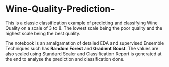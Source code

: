 # Wine-Quality-Prediction-
This is a classic classification example of predicting and classifying Wine Quality on a scale of 3 to 8. The lowest scale being the poor quality and the highest scale being the best quality.

The notebook is an amalgamation of detailed EDA and supervised Ensemble Techniques such has **Random Forest** and **Gradient Boost**. The values are also scaled using Standard Scaler and Classification Report is generated at the end to analyse the prediction and classification done.
